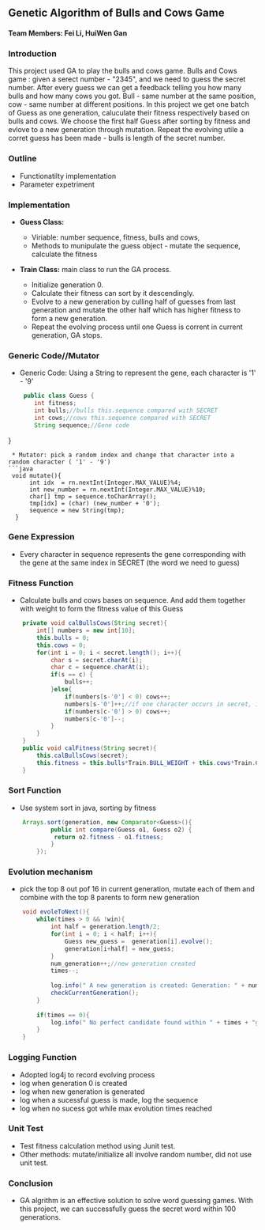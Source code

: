 ## Genetic Algorithm of Bulls and Cows Game
#### Team Members: Fei Li, HuiWen Gan
### Introduction
  This project used GA to play the bulls and cows game. Bulls and Cows game : given a serect number - "2345", and we need to guess the secret number. After every guess we can get a feedback telling you how many bulls and how many cows you got.  Bull - same number at the same position, cow - same number at different positions. In this project we get one batch of Guess as one generation, caluculate their fitness respectively based on bulls and cows. We choose the first half Guess after sorting by fitness and evlove to a new generation through mutation. Repeat the evolving utile a corret guess has been made - bulls is length of the secret number.     
### Outline   
* Functionatilty implementation
* Parameter expetriment            

### Implementation

* **Guess Class:**  
  
  * Viriable: number sequence, fitness, bulls and cows, 
  * Methods to munipulate the guess object - mutate the sequence, calculate the fitness
  
* **Train Class:** main class to run the GA process.
  * Initialize generation 0. 
  * Calculate their fitness can sort by it descendingly. 
  * Evolve to a new generation by culling half of guesses from last generation and mutate the other half which has higher fitness to form a new generation.
  * Repeat the evolving process until one Guess is corrent in current generation, GA stops.   
  
### Generic Code//Mutator 
* Generic Code: Using a String to represent the gene, each character is '1' - '9'
  ```java
   public class Guess {
      int fitness;
      int bulls;//bulls this.sequence compared with SECRET
      int cows;//cows this.sequence compared with SECRET
      String sequence;//Gene code
}
  ```
  * Mutator: pick a random index and change that character into a random character ( '1' - '9')
  ```java
   void mutate(){
		int idx  = rn.nextInt(Integer.MAX_VALUE)%4;
		int new_number = rn.nextInt(Integer.MAX_VALUE)%10;
		char[] tmp = sequence.toCharArray();
		tmp[idx] = (char) (new_number + '0');
		sequence = new String(tmp);
	}
  ```
### Gene Expression
* Every character in sequence represents the gene corresponding with the gene at the same index in SECRET (the word we need to guess)
### Fitness Function
* Calculate bulls and cows bases on sequence. And add them together with weight to form the fitness value of this Guess
```Java
	private void calBullsCows(String secret){
		int[] numbers = new int[10];
		this.bulls = 0;
		this.cows = 0;
		for(int i = 0; i < secret.length(); i++){
			char s = secret.charAt(i);
			char c = sequence.charAt(i);
			if(s == c) {
				bulls++;
			}else{
				if(numbers[s-'0'] < 0) cows++;
				numbers[s-'0']++;//if one character occurs in secret, increment numbers[s-'0]
				if(numbers[c-'0'] > 0) cows++;
				numbers[c-'0']--;
			}
		}
	}
	public void calFitness(String secret){
		this.calBullsCows(secret);
		this.fitness = this.bulls*Train.BULL_WEIGHT + this.cows*Train.COW_WEIGHT;
	}
```
### Sort Function
* Use system sort in java, sorting by fitness
```java
	Arrays.sort(generation, new Comparator<Guess>(){
			public int compare(Guess o1, Guess o2) {
			 return o2.fitness - o1.fitness;
			}
		});
```
### Evolution mechanism
* pick the top 8 out pof 16 in current generation, mutate each of them and combine with the top 8 parents to form new generation
```java
	void evoleToNext(){
		while(times > 0 && !win){
			int half = generation.length/2;
			for(int i = 0; i < half; i++){
				Guess new_guess =  generation[i].evolve();
				generation[i+half] = new_guess;
			}
			num_generation++;//new generation created
			times--;
			
			log.info(" A new generation is created: Generation: " + num_generation);
			checkCurrentGeneration();
		}
		
		if(times == 0){
			log.info(" No perfect candidate found within " + times + "generations.");
		}
	}
```
### Logging Function
* Adopted log4j to record evolving process
* log when generation 0 is created
* log when new generation is generated
* log when a sucessful guess is made, log the sequence
* log when no sucess got while max evolution times reached


### Unit Test
* Test fitness calculation method using Junit test. 
* Other methods: mutate/initialize all involve random number, did not use unit test.

### Conclusion
 * GA algrithm is an effective solution to solve word guessing games. With this project, we can successfully guess the secret word within 100 generations.


   
   
